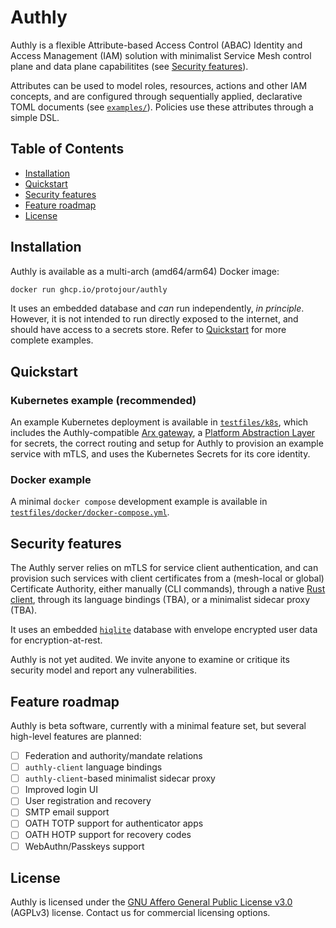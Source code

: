 # Authly

Authly is a flexible Attribute-based Access Control (ABAC) Identity and Access Management (IAM) solution with minimalist Service Mesh control plane and data plane capabilitites (see [Security features](#security-features)).

Attributes can be used to model roles, resources, actions and other IAM concepts, and are configured through sequentially applied, declarative TOML documents (see [`examples/`](examples/)). Policies use these attributes through a simple DSL.

## Table of Contents

- [Installation](#installation)
- [Quickstart](#quickstart)
- [Security features](#security-features)
- [Feature roadmap](#feature-roadmap)
- [License](#license)

## Installation

Authly is available as a multi-arch (amd64/arm64) Docker image:

```bash
docker run ghcp.io/protojour/authly
```

It uses an embedded database and _can_ run independently, _in principle_. However, it is not intended to run directly exposed to the internet, and should have access to a secrets store. Refer to [Quickstart](#quickstart) for more complete examples.

## Quickstart

### Kubernetes example (recommended)

An example Kubernetes deployment is available in [`testfiles/k8s`](testfiles/k8s), which includes the Authly-compatible [Arx gateway](https://github.com/protojour/arx), a [Platform Abstraction Layer](https://github.com/protojour/authly-pal) for secrets, the correct routing and setup for Authly to provision an example service with mTLS, and uses the Kubernetes Secrets for its core identity.

### Docker example

A minimal `docker compose` development example is available in [`testfiles/docker/docker-compose.yml`](testfiles/docker/docker-compose.yml).

## Security features

The Authly server relies on mTLS for service client authentication, and can provision such services with client certificates from a (mesh-local or global) Certificate Authority, either manually (CLI commands), through a native [Rust client](https://crates.io/crates/authly-client), through its language bindings (TBA), or a minimalist sidecar proxy (TBA).

It uses an embedded [`hiqlite`](https://github.com/sebadob/hiqlite) database with envelope encrypted user data for encryption-at-rest.

Authly is not yet audited. We invite anyone to examine or critique its security model and report any vulnerabilities.

## Feature roadmap

Authly is beta software, currently with a minimal feature set, but several high-level features are planned:

- [ ] Federation and authority/mandate relations
- [ ] `authly-client` language bindings
- [ ] `authly-client`-based minimalist sidecar proxy
- [ ] Improved login UI
- [ ] User registration and recovery
- [ ] SMTP email support
- [ ] OATH TOTP support for authenticator apps
- [ ] OATH HOTP support for recovery codes
- [ ] WebAuthn/Passkeys support

## License

Authly is licensed under the [GNU Affero General Public License v3.0](LICENSE) (AGPLv3) license. Contact us for commercial licensing options.
